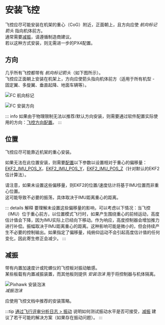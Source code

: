 # 安装飞控

飞控应尽可能安装在机架的重心（CoG）附近，正面朝上，且方向应使 _航向标记箭头_ 指向机体前方。  
通常需要[减振](#减振)，请遵循制造商建议。  
若以这种方式安装，则无需进一步的PX4配置。

## 方向

几乎所有飞控都带有 _航向标记箭头_（如下图所示）。  
飞控应正面朝上安装在机架上，方向应使箭头指向机体前方（适用于所有机型 - 固定翼、多旋翼、垂直起降、地面车辆等）。

![FC 航向标记](../../assets/qgc/setup/sensor/fc_heading_mark_1.png)

![FC 安装方向](../../assets/qgc/setup/sensor/fc_orientation_1.png)

::: info
如果由于物理限制无法以推荐/默认方向安装，则需要通过软件配置实际使用的方向：[飞控方向配置](../config/flight_controller_orientation.md)。
:::

## 位置

飞控应尽可能靠近机架的重心安装。

如果无法在此位置安装，则需要[配置](../advanced_config/parameters.md)以下参数以设置相对于重心的偏移量：[EKF2_IMU_POS_X](../advanced_config/parameter_reference.md#EKF2_IMU_POS_X)，[EKF2_IMU_POS_Y](../advanced_config/parameter_reference.md#EKF2_IMU_POS_Y)，[EKF2_IMU_POS_Z](../advanced_config/parameter_reference.md#EKF2_IMU_POS_Z)（针对默认的EKF2估计算法）。

请注意，如果未设置这些偏移量，则EKF2的位置/速度估计将基于IMU位置而非重心位置。  
这可能导致不必要的振荡，具体取决于IMU距离重心的距离。

::: details 解释
要理解未设置这些偏移量的影响，可以考虑以下情况：当飞控（IMU）位于重心前方，以位置模式飞行时，如果产生围绕重心的前倾运动，高度估计值会下降，因为IMU实际上已经向下移动。作为响应，高度控制器会增加推力进行补偿。振幅取决于IMU距离重心的距离。这种影响可能是微小的，但会持续产生不必要的控制输出。如果指定了偏移量，纯俯仰运动不会引起高度估计值的任何变化，因此寄生修正会减少。
:::

## 减振

带有内置加速度计或陀螺仪的飞控板对振动敏感。  
某些板载有内置减振装置，而其他板则提供 _安装泡沫_ 用于将控制器与机体隔离。

![Pixhawk 安装泡沫](../../assets/hardware/mounting/3dr_anti_vibration_mounting_foam.png)  
_减振泡沫_

应使用飞控文档中推荐的安装策略。

:::tip
[通过飞行评审分析日志 > 振动](../log/flight_review.md#vibration) 说明如何测试振动水平是否可接受，[减振](../assembly/vibration_isolation.md) 建议了若干可能的解决方案（如果存在振动问题）。
:::